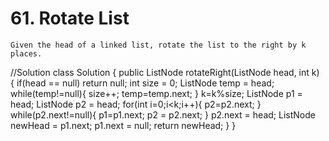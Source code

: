 # 61. Rotate List
```PS
Given the head of a linked list, rotate the list to the right by k places.

```
//Solution
class Solution {
    public ListNode rotateRight(ListNode head, int k) {
        if(head == null) return null;
        int size = 0;
        ListNode temp = head;
        while(temp!=null){
            size++;
            temp=temp.next;
        }
        k=k%size;
        ListNode p1 = head;
        ListNode p2 = head;
        for(int i=0;i<k;i++){
            p2=p2.next;
        }
        while(p2.next!=null){
            p1=p1.next;
            p2 = p2.next;
        }
        p2.next = head;
        ListNode newHead = p1.next;
        p1.next = null;
        return newHead;
    }
}